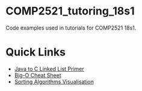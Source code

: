 # COMP2521_tutoring_18s1
Code examples used in tutorials for COMP2521 18s1. 

# Quick Links
* [Java to C Linked List Primer](https://github.com/leagueofcake/COMP2521_tutoring_18s1/blob/master/wk2/javaToC.md)
* [Big-O Cheat Sheet](http://bigocheatsheet.com/)
* [Sorting Algorithms Visualisation](https://visualgo.net/bn/sorting?slide=1)
